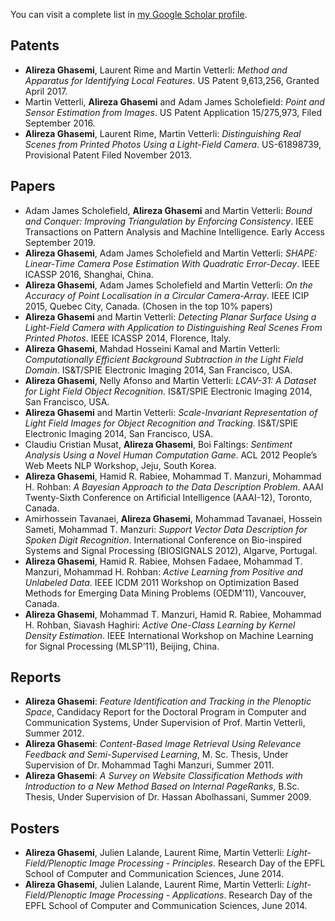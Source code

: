 You can visit a complete list in [my Google Scholar profile](https://scholar.google.com/citations?user=7MDdx4sAAAAJ&hl=en).

Patents
------------
- __Alireza Ghasemi__, Laurent Rime and Martin Vetterli: _Method and Apparatus for Identifying Local Features_. US Patent 9,613,256, Granted April 2017.
- Martin Vetterli, __Alireza Ghasemi__ and Adam James Scholefield: _Point and Sensor Estimation from Images_. US Patent Application 15/275,973, Filed September 2016.
- __Alireza Ghasemi__, Laurent Rime, Martin Vetterli: _Distinguishing Real Scenes from Printed Photos Using a Light-Field Camera_. US-61898739, Provisional Patent Filed November 2013.

Papers
-----------
- Adam James Scholefield, __Alireza Ghasemi__ and Martin Vetterli: _Bound and Conquer: Improving Triangulation by Enforcing Consistency_. IEEE Transactions on Pattern Analysis and Machine Intelligence. Early Access September 2019.
- __Alireza Ghasemi__, Adam James Scholefield and Martin Vetterli: _SHAPE: Linear-Time Camera Pose Estimation With Quadratic Error-Decay_. IEEE ICASSP 2016, Shanghai, China.
- __Alireza Ghasemi__, Adam James Scholefield and Martin Vetterli: _On the Accuracy of Point Localisation in a Circular Camera-Array_. IEEE ICIP 2015, Quebec City, Canada. (Chosen in the top 10% papers)
- __Alireza Ghasemi__ and Martin Vetterli: _Detecting Planar Surface Using a Light-Field Camera with Application to Distinguishing Real Scenes From Printed Photos_. IEEE ICASSP 2014, Florence, Italy.
- __Alireza Ghasemi__, Mahdad Hosseini Kamal and Martin Vetterli: _Computationally Efficient Background Subtraction in the Light Field Domain_. IS&T/SPIE Electronic Imaging 2014, San Francisco, USA.
- __Alireza Ghasemi__, Nelly Afonso and Martin Vetterli: _LCAV-31: A Dataset for Light Field Object Recognition_. IS&T/SPIE Electronic Imaging 2014, San Francisco, USA.
- __Alireza Ghasemi__ and Martin Vetterli: _Scale-Invariant Representation of Light Field Images for Object Recognition and Tracking_. IS&T/SPIE Electronic Imaging 2014, San Francisco, USA.
- Claudiu Cristian Musat, __Alireza Ghasemi__, Boi Faltings: _Sentiment Analysis Using a Novel Human Computation Game_. ACL 2012 People’s Web Meets NLP Workshop, Jeju, South Korea.
- __Alireza Ghasemi__, Hamid R. Rabiee, Mohammad T. Manzuri, Mohammad H. Rohban: _A Bayesian Approach to the Data Description Problem_. AAAI Twenty-Sixth Conference on Artificial Intelligence (AAAI-12), Toronto, Canada.
- Amirhossein Tavanaei, __Alireza Ghasemi__, Mohammad Tavanaei, Hossein Sameti, Mohammad T. Manzuri: _Support Vector Data Description for Spoken Digit Recognition_. International Conference on Bio-inspired Systems and Signal Processing (BIOSIGNALS 2012), Algarve, Portugal.
- __Alireza Ghasemi__, Hamid R. Rabiee, Mohsen Fadaee, Mohammad T. Manzuri, Mohammad H. Rohban: _Active Learning from Positive and Unlabeled Data_. IEEE ICDM 2011 Workshop on Optimization Based Methods for Emerging Data Mining Problems (OEDM’11), Vancouver, Canada.
- __Alireza Ghasemi__, Mohammad T. Manzuri, Hamid R. Rabiee, Mohammad H. Rohban, Siavash Haghiri: _Active One-Class Learning by Kernel Density Estimation_. IEEE International Workshop on Machine Learning for Signal Processing (MLSP’11), Beijing, China.

Reports
----------
- __Alireza Ghasemi__: _Feature Identification and Tracking in the Plenoptic Space_, Candidacy Report for the Doctoral Program in Computer and Communication Systems, Under Supervision of Prof. Martin Vetterli, Summer 2012.
- __Alireza Ghasemi__: _Content-Based Image Retrieval Using Relevance Feedback and Semi-Supervised Learning_, M. Sc. Thesis, Under Supervision of Dr. Mohammad Taghi Manzuri, Summer 2011.
- __Alireza Ghasemi__: _A Survey on Website Classification Methods with Introduction to a New Method Based on Internal PageRanks_, B.Sc. Thesis, Under Supervision of Dr. Hassan Abolhassani, Summer 2009.

Posters
--------------
- __Alireza Ghasemi__, Julien Lalande, Laurent Rime, Martin Vetterli: _Light-Field/Plenoptic Image Processing - Principles_. Research Day of the EPFL School of Computer and Communication Sciences, June 2014.
- __Alireza Ghasemi__, Julien Lalande, Laurent Rime, Martin Vetterli: _Light-Field/Plenoptic Image Processing - Applications_. Research Day of the EPFL School of Computer and Communication Sciences, June 2014.
